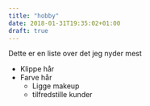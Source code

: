 ```yaml
---
title: "hobby"
date: 2018-01-31T19:35:02+01:00
draft: true
---
```


Dette er en liste over det jeg nyder mest 

* Klippe hår
* Farve hår
  * Ligge makeup
  * tilfredstille kunder
